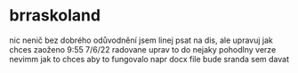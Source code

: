 # brraskoland
nic nenič bez dobrého odůvodnění
jsem linej psat na dis, ale upravuj jak chces
zaoženo 9:55 7/6/22
radovane uprav to do nejaky pohodlny verze nevimm jak to chces aby to fungovalo napr docx file bude sranda sem davat

